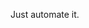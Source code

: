Just automate it.

<!---
sloppyolivermon9/sloppyolivermon9 is a ✨ special ✨ repository because its `README.md` (this file) appears on your GitHub profile.
You can click the Preview link to take a look at your changes.
--->

